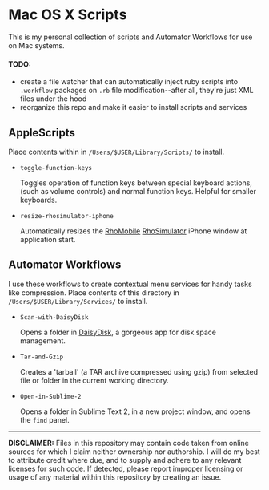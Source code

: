 # Mac OS X Scripts
This is my personal collection of scripts and Automator Workflows for use on Mac systems.

#### TODO:
- create a file watcher that can automatically inject ruby scripts into `.workflow` packages on `.rb` file modification--after all, they're just XML files under the hood
- reorganize this repo and make it easier to install scripts and services

## AppleScripts
Place contents within in `/Users/$USER/Library/Scripts/` to install.

- `toggle-function-keys`

    Toggles operation of function keys between special keyboard actions, (such as volume controls) and normal function keys. Helpful for smaller keyboards.
- `resize-rhosimulator-iphone`

    Automatically resizes the [RhoMobile](http://rhomobile.com/) [RhoSimulator](http://docs.rhomobile.com/en/2.2.0/rhodes/simulator) iPhone window at application start.

## Automator Workflows
I use these workflows to create contextual menu services for handy tasks like compression. Place contents of this directory in `/Users/$USER/Library/Services/` to install.

- `Scan-with-DaisyDisk`

    Opens a folder in [DaisyDisk](http://www.daisydiskapp.com/), a gorgeous app for disk space management.
- `Tar-and-Gzip`

    Creates a 'tarball' (a TAR archive compressed using gzip) from selected file or folder in the current working directory.
    
- `Open-in-Sublime-2`

    Opens a folder in Sublime Text 2, in a new project window, and opens the `find` panel.


---
**DISCLAIMER:** Files in this repository may contain code taken from online sources for which I claim neither ownership nor authorship. I will do my best to attribute credit where due, and to supply and adhere to any relevant licenses for such code. If detected, please report improper licensing or usage of any material within this repository by creating an issue.
